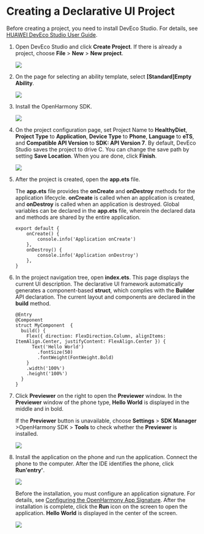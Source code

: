 # Creating a Declarative UI Project<a name="EN-US_TOPIC_0000001146785864"></a>

Before creating a project, you need to install DevEco Studio. For details, see  [HUAWEI DevEco Studio User Guide](https://developer.harmonyos.com/en/docs/documentation/doc-guides/tools_overview-0000001053582387).

1.  Open DevEco Studio and click  **Create Project**. If there is already a project, choose  **File**  \>  **New**  \>  **New project**.

    ![](figures/en-us_image_0000001168956332.png)

2.  On the page for selecting an ability template, select  **\[Standard\]Empty Ability**.

    ![](figures/en-us_image_0000001168059158.png)

3.  Install the OpenHarmony SDK.

    ![](figures/en-us_image_0000001213462329.png)

4.  On the project configuration page, set Project Name to  **HealthyDiet**,  **Project Type**  to  **Application**,  **Device Type**  to  **Phone**,  **Language**  to  **eTS**, and  **Compatible API Version**  to  **SDK: API Version 7**. By default, DevEco Studio saves the project to drive C. You can change the save path by setting  **Save Location**. When you are done, click  **Finish**.

    ![](figures/en-us_image_0000001167746622.png)

5.  After the project is created, open the  **app.ets**  file.

    The  **app.ets**  file provides the  **onCreate**  and  **onDestroy**  methods for the application lifecycle.  **onCreate**  is called when an application is created, and  **onDestroy**  is called when an application is destroyed. Global variables can be declared in the  **app.ets**  file, wherein the declared data and methods are shared by the entire application.

    ```
    export default {
        onCreate() {
            console.info('Application onCreate')
        },
        onDestroy() {
            console.info('Application onDestroy')
        },
    }
    ```

6.  In the project navigation tree, open  **index.ets**. This page displays the current UI description. The declarative UI framework automatically generates a component-based  **struct**, which complies with the  **Builder**  API declaration. The current layout and components are declared in the  **build**  method.

    ```
    @Entry
    @Component
    struct MyComponent  {
      build() {
        Flex({ direction: FlexDirection.Column, alignItems: ItemAlign.Center, justifyContent: FlexAlign.Center }) {
          Text('Hello World')
            .fontSize(50)
            .fontWeight(FontWeight.Bold)
        }
        .width('100%')
        .height('100%')
      }
    }
    ```

7.  Click  **Previewer**  on the right to open the  **Previewer**  window. In the  **Previewer**  window of the phone type,  **Hello World**  is displayed in the middle and in bold.

    If the  **Previewer**  button is unavailable, choose  **Settings**  \>  **SDK Manager**  \>OpenHarmony SDK \>  **Tools**  to check whether the  **Previewer**  is installed.

    ![](figures/en-us_image_0000001214595111.png)

8.  Install the application on the phone and run the application. Connect the phone to the computer. After the IDE identifies the phone, click  **Run'entry'**.

    ![](figures/en-us_image_0000001148858818.png)

    Before the installation, you must configure an application signature. For details, see  [Configuring the OpenHarmony App Signature](../quick-start/configuring-openharmony-app-signature.md). After the installation is complete, click the  **Run**  icon on the screen to open the application.  **Hello World**  is displayed in the center of the screen.

    ![](figures/en-us_image_0000001158896538.png)


